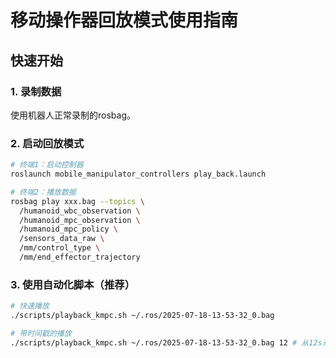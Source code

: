 # 移动操作器回放模式使用指南

## 快速开始

### 1. 录制数据
使用机器人正常录制的rosbag。

### 2. 启动回放模式
```bash
# 终端1：启动控制器
roslaunch mobile_manipulator_controllers play_back.launch

# 终端2：播放数据
rosbag play xxx.bag --topics \
  /humanoid_wbc_observation \
  /humanoid_mpc_observation \
  /humanoid_mpc_policy \
  /sensors_data_raw \
  /mm/control_type \
  /mm/end_effector_trajectory
```

### 3. 使用自动化脚本（推荐）
```bash
# 快速播放
./scripts/playback_kmpc.sh ~/.ros/2025-07-18-13-53-32_0.bag

# 带时间戳的播放
./scripts/playback_kmpc.sh ~/.ros/2025-07-18-13-53-32_0.bag 12 # 从12s开始回放
```
